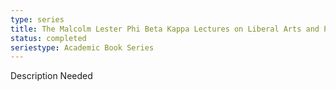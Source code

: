 ```yaml
---
type: series
title: The Malcolm Lester Phi Beta Kappa Lectures on Liberal Arts and Public Life
status: completed
seriestype: Academic Book Series
---
```

Description Needed